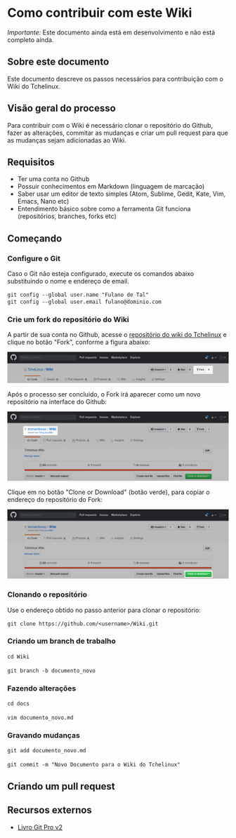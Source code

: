 Como contribuir com este Wiki
=============================

*Importante:* Este documento ainda está em desenvolvimento e não está completo ainda.

## Sobre este documento

Este documento descreve os passos necessários para contribuição com o Wiki do Tchelinux.

## Visão geral do processo

Para contribuir com o Wiki é necessário clonar o repositório do Github, fazer as alterações, commitar as mudanças e criar um pull request para que as mudanças sejam adicionadas ao Wiki.

## Requisitos

- Ter uma conta no Github
- Possuir conhecimentos em Markdown (linguagem de marcação)
- Saber usar um editor de texto simples (Atom, Sublime, Gedit, Kate, Vim, Emacs, Nano etc) 
- Entendimento básico sobre como a ferramenta Git funciona (repositórios, branches, forks etc)

## Começando 

### Configure o Git

Caso o Git não esteja configurado, execute os comandos abaixo substituindo o nome e endereço de email. 

```
git config --global user.name "Fulano de Tal"
git config --global user.email fulano@dominio.com
```

### Crie um fork do repositório do Wiki

A partir de sua conta no Github, acesse o [repositório do wiki do Tchelinux](https://github.com/TcheLinux/Wiki.git) e clique no botão "Fork", conforme a figura abaixo:

![](images/fork_01.png "Criando um fork, parte 1")

Após o processo ser concluido, o Fork irá aparecer como um novo repositório na interface do Github:

![](images/fork_02.png "Criando um fork, parte 2")

Clique em no botão "Clone or Download" (botão verde), para copiar o endereço do repositório do Fork:

![](images/fork_03.png "Criando um fork, parte 3")

### Clonando o repositório

Use o endereço obtido no passo anterior para clonar o repositório:

```
git clone https://github.com/<username>/Wiki.git
```

### Criando um branch de trabalho

```
cd Wiki

git branch -b documento_novo
```

### Fazendo alterações

```
cd docs

vim documento_novo.md

```

### Gravando mudanças

```
git add documento_novo.md

git commit -m "Novo Documento para o Wiki do Tchelinux"
```

## Criando um pull request




## Recursos externos

- [Livro Git Pro v2](https://git-scm.com/book/pt-br/v2)
